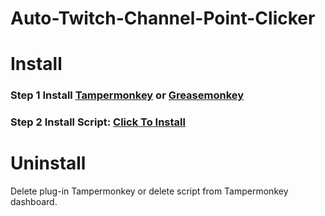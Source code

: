 # Auto-Twitch-Channel-Point-Clicker

# Install
### Step 1 Install [Tampermonkey](http://tampermonkey.net/) or [Greasemonkey](https://www.greasespot.net/)
### Step 2 Install Script: [Click To Install](https://pjortiz.github.io/Auto-Twitch-Channel-Point-Clicker/script.user.js)

# Uninstall
Delete plug-in Tampermonkey or delete script from Tampermonkey dashboard.
